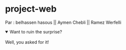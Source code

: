 # project-web
Par : belhassen hasous || Aymen Chebli || Ramez Werfelli
<details open>
<summary>Want to ruin the surprise?</summary>
<br>
Well, you asked for it!
</details>

